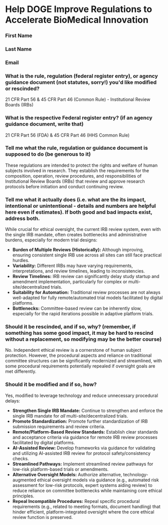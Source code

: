 # Help DOGE Improve Regulations to Accelerate BioMedical Innovation

### First Name

### Last Name

### Email

### What is the rule, regulation (federal register entry), or agency guidance document (not statutes, sorry!) you'd like modified or rescinded?

21 CFR Part 56 & 45 CFR Part 46 (Common Rule) - Institutional Review Boards (IRBs)

### What is the respective Federal register entry? (if an agency guidance document, write that)

21 CFR Part 56 (FDA) & 45 CFR Part 46 (HHS Common Rule)

### Tell me what the rule, regulation or guidance document is supposed to do (be generous to it)

These regulations are intended to protect the rights and welfare of human subjects involved in research. They establish the requirements for the composition, operation, review procedures, and responsibilities of Institutional Review Boards (IRBs) that review and approve research protocols before initiation and conduct continuing review.

### Tell me what it actually does (i.e. what are the its impact, intentional or unintentional - details and numbers are helpful here even if estimates). If both good and bad impacts exist, address both.

While crucial for ethical oversight, the current IRB review system, even with the single IRB mandate, often creates bottlenecks and administrative burdens, especially for modern trial designs:
*   **Burden of Multiple Reviews (Historically):** Although improving, ensuring consistent single IRB use across all sites can still face practical hurdles.
*   **Variability:** Different IRBs may have varying requirements, interpretations, and review timelines, leading to inconsistencies.
*   **Review Timelines:** IRB review can significantly delay study startup and amendment implementation, particularly for complex or multi-site/decentralized trials.
*   **Suitability for Automation:** Traditional review processes are not always well-adapted for fully remote/automated trial models facilitated by digital platforms.
*   **Bottlenecks:** Committee-based review can be inherently slow, especially for the rapid iterations possible in adaptive platform trials.

### Should it be rescinded, and if so, why? (remember, if something has some good impact, it may be hard to rescind without a replacement, so modifying may be the better course)

No. Independent ethical review is a cornerstone of human subject protection. However, the procedural aspects and reliance on traditional committee structures can be significantly modernized and streamlined, with some procedural requirements potentially repealed if oversight goals are met differently.

### Should it be modified and if so, how?

Yes, modified to leverage technology and reduce unnecessary procedural delays:
*   **Strengthen Single IRB Mandate:** Continue to strengthen and enforce the single IRB mandate for *all* multi-site/decentralized trials.
*   **Promote Standardization:** Promote further standardization of IRB submission requirements and review criteria.
*   **Remote/Platform-Based Review Standards:** Establish clear standards and acceptance criteria via guidance for remote IRB review processes facilitated by digital platforms.
*   **AI-Assisted Review:** Develop frameworks via guidance for validating and utilizing AI-assisted IRB review for protocol safety/consistency checks.
*   **Streamlined Pathways:** Implement streamlined review pathways for low-risk platform-based trials or amendments.
*   **Alternative Oversight Models:** Authorize alternative, technology-augmented ethical oversight models via guidance (e.g., automated risk assessment for low-risk protocols, expert systems aiding review) to reduce reliance on committee bottlenecks while maintaining core ethical principles.
*   **Repeal Incompatible Procedures:** Repeal specific procedural requirements (e.g., related to meeting formats, document handling) that hinder efficient, platform-integrated oversight where the core ethical review function is preserved. 